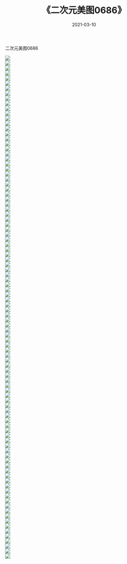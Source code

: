﻿---
layout: post
title:  《二次元美图0686》
date:   2021-03-10
img: http://imgx.orgx.ga/二次元/2021/二次元美图0686/000.jpg
categories: [美女, 清纯, 唯美]
---

二次元美图0686

 ![](http://imgx.orgx.ga/二次元/2021/二次元美图0686/001.png) <br>![](http://imgx.orgx.ga/二次元/2021/二次元美图0686/002.png) <br>![](http://imgx.orgx.ga/二次元/2021/二次元美图0686/003.png) <br>![](http://imgx.orgx.ga/二次元/2021/二次元美图0686/004.png) <br>![](http://imgx.orgx.ga/二次元/2021/二次元美图0686/005.png) <br>![](http://imgx.orgx.ga/二次元/2021/二次元美图0686/006.png) <br>![](http://imgx.orgx.ga/二次元/2021/二次元美图0686/007.png) <br>![](http://imgx.orgx.ga/二次元/2021/二次元美图0686/008.png) <br>![](http://imgx.orgx.ga/二次元/2021/二次元美图0686/009.png) <br>![](http://imgx.orgx.ga/二次元/2021/二次元美图0686/010.png) <br>![](http://imgx.orgx.ga/二次元/2021/二次元美图0686/011.png) <br>![](http://imgx.orgx.ga/二次元/2021/二次元美图0686/012.png) <br>![](http://imgx.orgx.ga/二次元/2021/二次元美图0686/013.png) <br>![](http://imgx.orgx.ga/二次元/2021/二次元美图0686/014.png) <br>![](http://imgx.orgx.ga/二次元/2021/二次元美图0686/015.png) <br>![](http://imgx.orgx.ga/二次元/2021/二次元美图0686/016.png) <br>![](http://imgx.orgx.ga/二次元/2021/二次元美图0686/017.png) <br>![](http://imgx.orgx.ga/二次元/2021/二次元美图0686/018.png) <br>![](http://imgx.orgx.ga/二次元/2021/二次元美图0686/019.png) <br>![](http://imgx.orgx.ga/二次元/2021/二次元美图0686/020.png) <br>![](http://imgx.orgx.ga/二次元/2021/二次元美图0686/021.png) <br>![](http://imgx.orgx.ga/二次元/2021/二次元美图0686/022.png) <br>![](http://imgx.orgx.ga/二次元/2021/二次元美图0686/023.png) <br>![](http://imgx.orgx.ga/二次元/2021/二次元美图0686/024.png) <br>![](http://imgx.orgx.ga/二次元/2021/二次元美图0686/025.png) <br>![](http://imgx.orgx.ga/二次元/2021/二次元美图0686/026.png) <br>![](http://imgx.orgx.ga/二次元/2021/二次元美图0686/027.png) <br>![](http://imgx.orgx.ga/二次元/2021/二次元美图0686/028.png) <br>![](http://imgx.orgx.ga/二次元/2021/二次元美图0686/029.png) <br>![](http://imgx.orgx.ga/二次元/2021/二次元美图0686/030.png) <br>![](http://imgx.orgx.ga/二次元/2021/二次元美图0686/031.png) <br>![](http://imgx.orgx.ga/二次元/2021/二次元美图0686/032.png) <br>![](http://imgx.orgx.ga/二次元/2021/二次元美图0686/033.png) <br>![](http://imgx.orgx.ga/二次元/2021/二次元美图0686/034.png) <br>![](http://imgx.orgx.ga/二次元/2021/二次元美图0686/035.png) <br>![](http://imgx.orgx.ga/二次元/2021/二次元美图0686/036.png) <br>![](http://imgx.orgx.ga/二次元/2021/二次元美图0686/037.png) <br>![](http://imgx.orgx.ga/二次元/2021/二次元美图0686/038.png) <br>![](http://imgx.orgx.ga/二次元/2021/二次元美图0686/039.png) <br>![](http://imgx.orgx.ga/二次元/2021/二次元美图0686/040.png) <br>![](http://imgx.orgx.ga/二次元/2021/二次元美图0686/041.png) <br>![](http://imgx.orgx.ga/二次元/2021/二次元美图0686/042.png) <br>![](http://imgx.orgx.ga/二次元/2021/二次元美图0686/043.png) <br>![](http://imgx.orgx.ga/二次元/2021/二次元美图0686/044.png) <br>![](http://imgx.orgx.ga/二次元/2021/二次元美图0686/045.png) <br>![](http://imgx.orgx.ga/二次元/2021/二次元美图0686/046.png) <br>![](http://imgx.orgx.ga/二次元/2021/二次元美图0686/047.png) <br>![](http://imgx.orgx.ga/二次元/2021/二次元美图0686/048.png) <br>![](http://imgx.orgx.ga/二次元/2021/二次元美图0686/049.png) <br>![](http://imgx.orgx.ga/二次元/2021/二次元美图0686/050.png) <br>![](http://imgx.orgx.ga/二次元/2021/二次元美图0686/051.png) <br>![](http://imgx.orgx.ga/二次元/2021/二次元美图0686/052.png) <br>![](http://imgx.orgx.ga/二次元/2021/二次元美图0686/053.png) <br>![](http://imgx.orgx.ga/二次元/2021/二次元美图0686/054.png) <br>![](http://imgx.orgx.ga/二次元/2021/二次元美图0686/055.png) <br>![](http://imgx.orgx.ga/二次元/2021/二次元美图0686/056.png) <br>![](http://imgx.orgx.ga/二次元/2021/二次元美图0686/057.png) <br>![](http://imgx.orgx.ga/二次元/2021/二次元美图0686/058.png) <br>![](http://imgx.orgx.ga/二次元/2021/二次元美图0686/059.png) <br>![](http://imgx.orgx.ga/二次元/2021/二次元美图0686/060.png) <br>![](http://imgx.orgx.ga/二次元/2021/二次元美图0686/061.png) <br>![](http://imgx.orgx.ga/二次元/2021/二次元美图0686/062.png) <br>![](http://imgx.orgx.ga/二次元/2021/二次元美图0686/063.png) <br>![](http://imgx.orgx.ga/二次元/2021/二次元美图0686/064.png) <br>![](http://imgx.orgx.ga/二次元/2021/二次元美图0686/065.png) <br>![](http://imgx.orgx.ga/二次元/2021/二次元美图0686/066.png) <br>![](http://imgx.orgx.ga/二次元/2021/二次元美图0686/067.png) <br>![](http://imgx.orgx.ga/二次元/2021/二次元美图0686/068.png) <br>![](http://imgx.orgx.ga/二次元/2021/二次元美图0686/069.png) <br>![](http://imgx.orgx.ga/二次元/2021/二次元美图0686/070.png) <br>![](http://imgx.orgx.ga/二次元/2021/二次元美图0686/071.png) <br>![](http://imgx.orgx.ga/二次元/2021/二次元美图0686/072.png) <br>![](http://imgx.orgx.ga/二次元/2021/二次元美图0686/073.png) <br>![](http://imgx.orgx.ga/二次元/2021/二次元美图0686/074.png) <br>![](http://imgx.orgx.ga/二次元/2021/二次元美图0686/075.png) <br>![](http://imgx.orgx.ga/二次元/2021/二次元美图0686/076.png) <br>![](http://imgx.orgx.ga/二次元/2021/二次元美图0686/077.png) <br>![](http://imgx.orgx.ga/二次元/2021/二次元美图0686/078.png) <br>![](http://imgx.orgx.ga/二次元/2021/二次元美图0686/079.png) <br>![](http://imgx.orgx.ga/二次元/2021/二次元美图0686/080.png) <br>![](http://imgx.orgx.ga/二次元/2021/二次元美图0686/081.png) <br>![](http://imgx.orgx.ga/二次元/2021/二次元美图0686/082.png) <br>![](http://imgx.orgx.ga/二次元/2021/二次元美图0686/083.png) <br>![](http://imgx.orgx.ga/二次元/2021/二次元美图0686/084.png) <br>![](http://imgx.orgx.ga/二次元/2021/二次元美图0686/085.png) <br>![](http://imgx.orgx.ga/二次元/2021/二次元美图0686/086.png) <br>![](http://imgx.orgx.ga/二次元/2021/二次元美图0686/087.png) <br>![](http://imgx.orgx.ga/二次元/2021/二次元美图0686/088.png) <br>![](http://imgx.orgx.ga/二次元/2021/二次元美图0686/089.png) <br>![](http://imgx.orgx.ga/二次元/2021/二次元美图0686/090.png) <br>![](http://imgx.orgx.ga/二次元/2021/二次元美图0686/091.png) <br>![](http://imgx.orgx.ga/二次元/2021/二次元美图0686/092.png) <br>![](http://imgx.orgx.ga/二次元/2021/二次元美图0686/093.png) <br>![](http://imgx.orgx.ga/二次元/2021/二次元美图0686/094.png) <br>![](http://imgx.orgx.ga/二次元/2021/二次元美图0686/095.png) <br>![](http://imgx.orgx.ga/二次元/2021/二次元美图0686/096.png) <br>![](http://imgx.orgx.ga/二次元/2021/二次元美图0686/097.png) <br>![](http://imgx.orgx.ga/二次元/2021/二次元美图0686/098.png) <br>![](http://imgx.orgx.ga/二次元/2021/二次元美图0686/099.png) <br>![](http://imgx.orgx.ga/二次元/2021/二次元美图0686/100.png) <br>